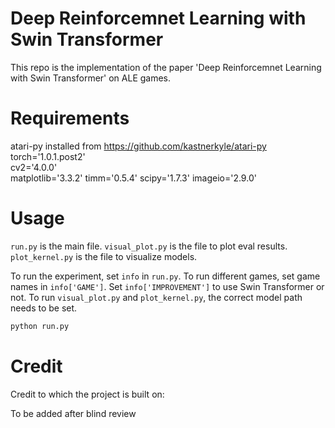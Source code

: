 # Deep Reinforcemnet Learning with Swin Transformer

This repo is the implementation of the paper 'Deep Reinforcemnet Learning with Swin Transformer' on ALE games. 

# Requirements

atari-py installed from https://github.com/kastnerkyle/atari-py  
torch='1.0.1.post2'  
cv2='4.0.0'  
matplotlib='3.3.2'
timm='0.5.4'
scipy='1.7.3'
imageio='2.9.0'

# Usage
```run.py``` is the main file.
```visual_plot.py``` is the file to plot eval results.
```plot_kernel.py``` is the file to visualize models.

To run the experiment, set ```info``` in ```run.py```. To run different games, set game names in ```info['GAME']```. Set ```info['IMPROVEMENT']``` to use Swin Transformer or not. To run ```visual_plot.py``` and ```plot_kernel.py```, the correct model path needs to be set.

```bash
python run.py
```

# Credit

Credit to which the project is built on: 

To be added after blind review
